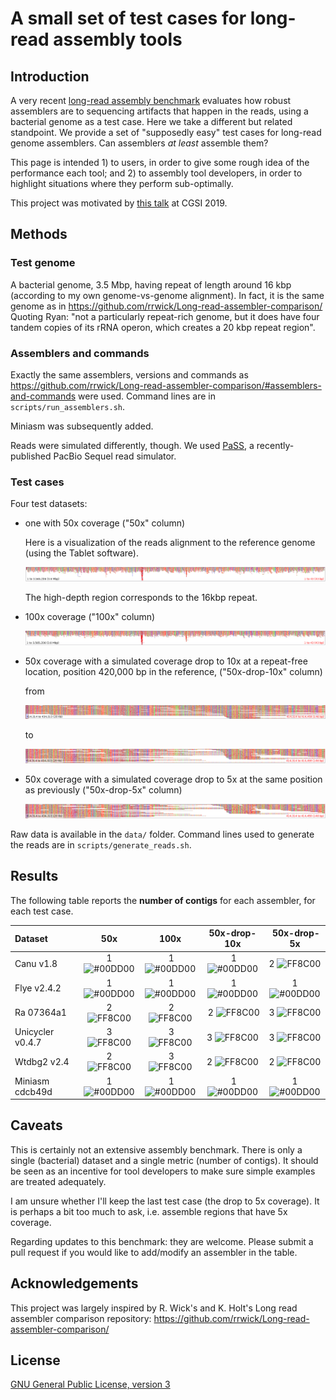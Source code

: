 
#   A small set of test cases for long-read assembly tools 

## Introduction

A very recent [long-read assembly benchmark](https://github.com/rrwick/Long-read-assembler-comparison) evaluates how robust assemblers are to sequencing artifacts that happen in the reads, using a bacterial genome as a test case. Here we take a different but related standpoint. We provide a set of "supposedly easy" test cases for long-read genome assemblers. Can assemblers *at least* assemble them?

This page is intended 1) to users, in order to give some rough idea of the performance each tool; and 2) to assembly tool developers, in order to highlight situations where they perform sub-optimally.

This project was motivated by [this talk](http://rayan.chikhi.name/pdf/2019-july-19-cgsi.pdf) at CGSI 2019.

## Methods

### Test genome

A bacterial genome, 3.5 Mbp, having repeat of length around 16 kbp (according to my own genome-vs-genome alignment). In fact, it is the same genome as in https://github.com/rrwick/Long-read-assembler-comparison/ Quoting Ryan: "not a particularly repeat-rich genome, but it does have four tandem copies of its rRNA operon, which creates a 20 kbp repeat region".


### Assemblers and commands

Exactly the same assemblers, versions and commands as https://github.com/rrwick/Long-read-assembler-comparison/#assemblers-and-commands were used. Command lines are in `scripts/run_assemblers.sh`.

Miniasm was subsequently added.

Reads were simulated differently, though. We used [PaSS](https://bmcbioinformatics.biomedcentral.com/articles/10.1186/s12859-019-2901-7), a recently-published PacBio Sequel read simulator.

### Test cases

Four test datasets:

- one with 50x coverage ("50x" column)

  Here is a visualization of the reads alignment to the reference genome (using the Tablet software).

  ![50x](images/50x.png)

  The high-depth region corresponds to the 16kbp repeat.

- 100x coverage ("100x" column)

  ![100x](images/100x.png)

- 50x coverage with a simulated coverage drop to 10x at a repeat-free location, position 420,000 bp in the reference, ("50x-drop-10x" column)

  from 

  ![50x_no_drop.png](images/50x_no_drop.png)

  to

  ![50x_with_10x_region](images/50x_with_10x_region.png)

- 50x coverage with a simulated coverage drop to 5x at the same position as previously  ("50x-drop-5x" column)

  ![50x_drop_5x](images/50x_drop_5x.png)

Raw data is available in the `data/` folder.  Command lines used to generate the reads are in `scripts/generate_reads.sh`.

## Results

The following table reports the **number of contigs** for each assembler, for each test case.

| Dataset | 50x | 100x | 50x-drop-10x | 50x-drop-5x |
| :-------- | :--------: | :------: |:------: |:------: |
| Canu v1.8 | 1 ![#00DD00](https://placehold.it/15/00DD00/000000?text=+) | 1 ![#00DD00](https://placehold.it/15/00DD00/000000?text=+) | 1 ![#00DD00](https://placehold.it/15/00DD00/000000?text=+) | 2 ![FF8C00](https://placehold.it/15/FF8C00/000000?text=+) |
| Flye v2.4.2 | 1 ![#00DD00](https://placehold.it/15/00DD00/000000?text=+) | 1 ![#00DD00](https://placehold.it/15/00DD00/000000?text=+) | 1 ![#00DD00](https://placehold.it/15/00DD00/000000?text=+) | 1 ![#00DD00](https://placehold.it/15/00DD00/000000?text=+) |
| Ra 07364a1 | 2 ![FF8C00](https://placehold.it/15/FF8C00/000000?text=+) | 2 ![FF8C00](https://placehold.it/15/FF8C00/000000?text=+) | 2 ![FF8C00](https://placehold.it/15/FF8C00/000000?text=+) | 3 ![FF8C00](https://placehold.it/15/FF8C00/000000?text=+) |
| Unicycler v0.4.7 | 3 ![FF8C00](https://placehold.it/15/FF8C00/000000?text=+) | 3 ![FF8C00](https://placehold.it/15/FF8C00/000000?text=+) | 3 ![FF8C00](https://placehold.it/15/FF8C00/000000?text=+) | 3 ![FF8C00](https://placehold.it/15/FF8C00/000000?text=+) |
| Wtdbg2 v2.4 | 2 ![FF8C00](https://placehold.it/15/FF8C00/000000?text=+) | 3 ![FF8C00](https://placehold.it/15/FF8C00/000000?text=+) | 2 ![FF8C00](https://placehold.it/15/FF8C00/000000?text=+) | 2 ![FF8C00](https://placehold.it/15/FF8C00/000000?text=+) |
| Miniasm cdcb49d | 1 ![#00DD00](https://placehold.it/15/00DD00/000000?text=+) | 1 ![#00DD00](https://placehold.it/15/00DD00/000000?text=+) | 1 ![#00DD00](https://placehold.it/15/00DD00/000000?text=+) | 1 ![#00DD00](https://placehold.it/15/00DD00/000000?text=+) |

## Caveats 

This is certainly not an extensive assembly benchmark. There is only a single (bacterial) dataset and a single metric (number of contigs). It should be seen as an incentive for tool developers to make sure simple examples are treated adequately.

I am unsure whether I'll keep the last test case (the drop to 5x coverage). It is perhaps a bit too much to ask, i.e. assemble regions that have 5x coverage.

Regarding updates to this benchmark: they are welcome. Please submit a pull request if you would like to add/modify an assembler in the table.

## Acknowledgements

This project was largely inspired by R. Wick's and K. Holt's Long read assembler comparison repository: https://github.com/rrwick/Long-read-assembler-comparison/


## License

[GNU General Public License, version 3](https://www.gnu.org/licenses/gpl-3.0.html)

